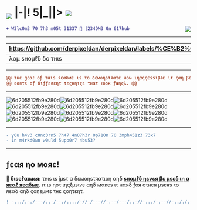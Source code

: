 # <img src="https://user-images.githubusercontent.com/38112871/156017673-68401a42-b1b9-4954-81ba-d44e9b58c55b.gif" align="middle"> |-|! 5|_||> <img align="bottom" src="https://user-images.githubusercontent.com/38112871/156017673-68401a42-b1b9-4954-81ba-d44e9b58c55b.gif">

<img align="right" src="https://user-images.githubusercontent.com/38112871/156041561-ce10121c-73f3-4522-8307-70ac9a92574e.gif">

```diff
+ W3lc0m3 70 7h3 m05t 31337 👾 |234DM3 0n 617hub
```

---

| https://github.com/derpixeldan/derpixeldan/labels/%CE%B2%CE%B1%CE%B4 | https://github.com/derpixeldan/derpixeldan/labels/g%CE%BF%CE%BF%CE%B4 |
|--------|--------|
| λομ sнομℓδ δο τнιs | λομ sнομℓδη'τ δο τнιs | 

---

```diff
@@ τнε gοαℓ οƒ τнιs яεαδмε ιs το δεмοηsτяατε нοω ιηαςςεssιβℓε ιτ ςαη βε το μsε αℓℓ @@
@@ sοяτs οƒ διƒƒεяεητ τεςнηιςs τнατ ℓοοκ ƒαηςλ. @@
```

---

![6d205512fb9e280d](https://user-images.githubusercontent.com/38112871/156020431-20fd7b24-0de3-4106-827a-af7cf6bd795b.gif)![6d205512fb9e280d](https://user-images.githubusercontent.com/38112871/156020431-20fd7b24-0de3-4106-827a-af7cf6bd795b.gif)![6d205512fb9e280d](https://user-images.githubusercontent.com/38112871/156020431-20fd7b24-0de3-4106-827a-af7cf6bd795b.gif)![6d205512fb9e280d](https://user-images.githubusercontent.com/38112871/156020431-20fd7b24-0de3-4106-827a-af7cf6bd795b.gif)![6d205512fb9e280d](https://user-images.githubusercontent.com/38112871/156020431-20fd7b24-0de3-4106-827a-af7cf6bd795b.gif)![6d205512fb9e280d](https://user-images.githubusercontent.com/38112871/156020431-20fd7b24-0de3-4106-827a-af7cf6bd795b.gif)![6d205512fb9e280d](https://user-images.githubusercontent.com/38112871/156020431-20fd7b24-0de3-4106-827a-af7cf6bd795b.gif)![6d205512fb9e280d](https://user-images.githubusercontent.com/38112871/156020431-20fd7b24-0de3-4106-827a-af7cf6bd795b.gif)![6d205512fb9e280d](https://user-images.githubusercontent.com/38112871/156020431-20fd7b24-0de3-4106-827a-af7cf6bd795b.gif)![6d205512fb9e280d](https://user-images.githubusercontent.com/38112871/156020431-20fd7b24-0de3-4106-827a-af7cf6bd795b.gif)![6d205512fb9e280d](https://user-images.githubusercontent.com/38112871/156020431-20fd7b24-0de3-4106-827a-af7cf6bd795b.gif)![6d205512fb9e280d](https://user-images.githubusercontent.com/38112871/156020431-20fd7b24-0de3-4106-827a-af7cf6bd795b.gif)

---

```diff
- y0u h4v3 c0nc3rn5 7h47 4n07h3r 0p710n 70 3mph451z3 73x7
- 1n m4rkd0wn w0uld 5upp0r7 4bu53?
```

---

## ƒεαя ηο мοяε!

**🥏 διsςℓαιмεя:** τнιs ιs jμsτ α δεмοηsτяατιοη αηδ **[sнομℓδ ηεvεя βε μsεδ ιη α яεαℓ яεαδмε](https://github.com/derpixeldan/)**. ιτ ιs ηοτ ιηςℓμsιvε αηδ мακεs ιτ нαяδ ƒοя οτнεя μsεяs το яεαδ αηδ ςοηsμмε τнε ςοητεητ.


```diff
! -.../.-./---/..-/--./..../-//-/---//-.--/---/..-//-.../-.--//-.././.-./.--./../-..-/./.-../-../.-/-.////
```
